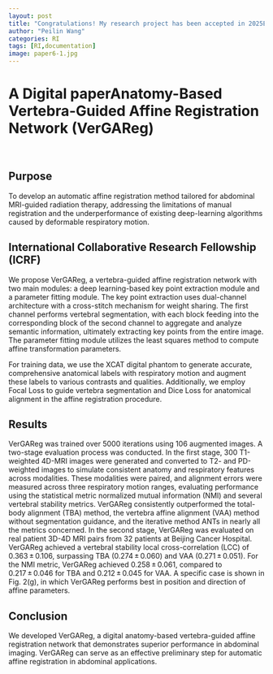 ```yaml
---
layout: post
title: "Congratulations! My research project has been accepted in 2025ESTRO Digital Poster Discussion on 2 May 2024"
author: "Peilin Wang"
categories: RI
tags: [RI,documentation]
image: paper6-1.jpg
---
```


# A Digital paperAnatomy-Based Vertebra-Guided Affine Registration Network (VerGAReg)
<br/>

## Purpose
To develop an automatic affine registration method tailored for abdominal MRI-guided radiation therapy, addressing the limitations of manual registration and the underperformance of existing deep-learning algorithms caused by deformable respiratory motion.

## International Collaborative Research Fellowship (ICRF) 
We propose VerGAReg, a vertebra-guided affine registration network with two main modules: a deep learning-based key point extraction module and a parameter fitting module. The key point extraction uses dual-channel architecture with a cross-stitch mechanism for weight sharing. The first channel performs vertebral segmentation, with each block feeding into the corresponding block of the second channel to aggregate and analyze semantic information, ultimately extracting key points from the entire image. The parameter fitting module utilizes the least squares method to compute affine transformation parameters.

For training data, we use the XCAT digital phantom to generate accurate, comprehensive anatomical labels with respiratory motion and augment these labels to various contrasts and qualities. Additionally, we employ Focal Loss to guide vertebra segmentation and Dice Loss for anatomical alignment in the affine registration procedure.

## Results
VerGAReg was trained over 5000 iterations using 106 augmented images. A two-stage evaluation process was conducted. In the first stage, 300 T1-weighted 4D-MRI images were generated and converted to T2- and PD-weighted images to simulate consistent anatomy and respiratory features across modalities. These modalities were paired, and alignment errors were measured across three respiratory motion ranges, evaluating performance using the statistical metric normalized mutual information (NMI) and several vertebral stability metrics. VerGAReg consistently outperformed the total-body alignment (TBA) method, the vertebra affine alignment (VAA) method without segmentation guidance, and the iterative method ANTs in nearly all the metrics concerned.
In the second stage, VerGAReg was evaluated on real patient 3D-4D MRI pairs from 32 patients at Beijing Cancer Hospital. VerGAReg achieved a vertebral stability local cross-correlation (LCC) of 0.363 ± 0.106, surpassing TBA (0.274 ± 0.060) and VAA (0.271 ± 0.051). For the NMI metric, VerGAReg achieved 0.258 ± 0.061, compared to 0.217 ± 0.046 for TBA and 0.212 ± 0.045 for VAA. A specific case is shown in Fig. 2(g), in which VerGAReg performs best in position and direction of affine parameters.

## Conclusion
We developed VerGAReg, a digital anatomy-based vertebra-guided affine registration network that demonstrates superior performance in abdominal imaging. VerGAReg can serve as an effective preliminary step for automatic affine registration in abdominal applications.

